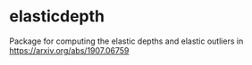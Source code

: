 # elasticdepth

Package for computing the elastic depths and elastic outliers in https://arxiv.org/abs/1907.06759
